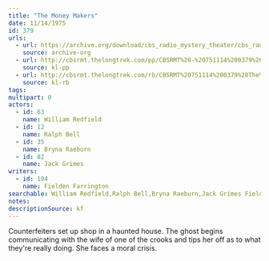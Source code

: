 ```yaml
---
title: "The Money Makers"
date: 11/14/1975
id: 379
urls: 
  - url: https://archive.org/download/cbs_radio_mystery_theater/cbs_radio_mystery_theater-0351-0400.zip/cbs_radio_mystery_theater-0351-0400%2Fcbsrmt_0379_the_money_makers.mp3
    source: archive-org
  - url: http://cbsrmt.thelongtrek.com/pp/CBSRMT%20-%20751114%200379%20The%20Money%20Makers_pp.mp3
    source: kl-pp
  - url: http://cbsrmt.thelongtrek.com/rb/CBSRMT%20751114%200379%20The%20Money%20Makers_wuwm%20recorded%204_28_76.mp3
    source: kl-rb
tags: 
multipart: 0
actors:  
  - id: 63
    name: William Redfield  
  - id: 12
    name: Ralph Bell  
  - id: 35
    name: Bryna Raeburn  
  - id: 82
    name: Jack Grimes
writers:  
  - id: 194
    name: Fielden Farrington
searchable: William Redfield,Ralph Bell,Bryna Raeburn,Jack Grimes Fielden Farrington
notes: 
descriptionSource: kf
---
```

Counterfeiters set up shop in a haunted house. The ghost begins communicating with the wife of one of the crooks and tips her off as to what they're really doing. She faces a moral crisis.